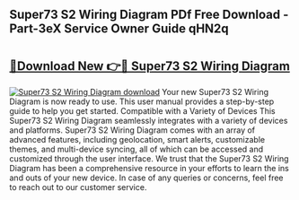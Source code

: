 ## Super73 S2 Wiring Diagram PDf Free Download - Part-3eX Service Owner Guide qHN2q

# <h2><a href="http://dfldi09.blite.top/?on=Super73+S2+Wiring+Diagram">🔗Download New 👉🔴 Super73 S2 Wiring Diagram</a></h2>

[![Super73 S2 Wiring Diagram download](https://i.imgur.com/lujVjoI.png)](http://dfldi09.blite.top/?on=Super73+S2+Wiring+Diagram)
Your new Super73 S2 Wiring Diagram is now ready to use. This user manual provides a step-by-step guide to help you get started. Compatible with a Variety of Devices This Super73 S2 Wiring Diagram seamlessly integrates with a variety of devices and platforms. Super73 S2 Wiring Diagram comes with an array of advanced features, including geolocation, smart alerts, customizable themes, and multi-device syncing, all of which can be accessed and customized through the user interface. We trust that the Super73 S2 Wiring Diagram has been a comprehensive resource in your efforts to learn the ins and outs of your new device. In case of any queries or concerns, feel free to reach out to our customer service.

